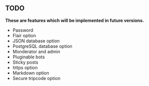 ## TODO

**These are features which will be implemented in future versions.**

- Password
- Flair option
- JSON database option
- PostgreSQL database option
- Monderator and admin
- Pluginable bots
- Sticky posts
- https option
- Markdown option
- Secure tripcode option 
